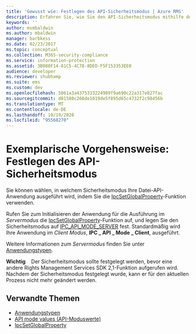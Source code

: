```yaml
---
title: 'Gewusst wie: Festlegen des API-Sicherheitsmodus | Azure RMS'
description: Erfahren Sie, wie Sie den API-Sicherheitsmodus mithilfe der ipcsetglobalproperty-Funktion festlegen, um auszuwählen, in welchem Sicherheitsmodus Ihre Datei-API-Anwendung ausgeführt wird.
keywords: ''
author: msmbaldwin
ms.author: mbaldwin
manager: barbkess
ms.date: 02/23/2017
ms.topic: conceptual
ms.collection: M365-security-compliance
ms.service: information-protection
ms.assetid: 3B088F14-81C5-4C78-8DED-F5F153353EE0
audience: developer
ms.reviewer: shubhamp
ms.suite: ems
ms.custom: dev
ms.openlocfilehash: 5061a3a4375333224989f9a690c22a317e827fac
ms.sourcegitcommit: d01580c266de1019de5f895d65c4732f2c98456b
ms.translationtype: MT
ms.contentlocale: de-DE
ms.lasthandoff: 10/19/2020
ms.locfileid: "95568270"
---
```

# <a name="how-to-set-the-api-security-mode"></a>Exemplarische Vorgehensweise: Festlegen des API-Sicherheitsmodus

Sie können wählen, in welchem Sicherheitsmodus Ihre Datei-API-Anwendung ausgeführt wird, indem Sie die [IpcSetGlobalProperty](/previous-versions/windows/desktop/msipc/ipcsetglobalproperty)-Funktion verwenden.

Rufen Sie zum Initialisieren der Anwendung für die Ausführung im *Servermodus* die [IpcSetGlobalProperty](/previous-versions/windows/desktop/msipc/ipcsetglobalproperty)-Funktion auf, und legen Sie den Sicherheitsmodus auf [IPC\_API\_MODE\_SERVER](/previous-versions/windows/desktop/msipc/api-mode-values) fest. Standardmäßig wird Ihre Anwendung im *Client Modus*, **IPC \_ API \_ Mode \_ Client**, ausgeführt.

Weitere Informationen zum *Servermodus* finden Sie unter [Anwendungstypen](application-types.md).

**Wichtig**    Der Sicherheitsmodus sollte festgelegt werden, bevor eine andere Rights Management Services SDK 2,1-Funktion aufgerufen wird. Nachdem der Sicherheitsmodus festgelegt wurde, kann er für den aktuellen Prozess nicht mehr geändert werden.

## <a name="related-topics"></a>Verwandte Themen

* [Anwendungstypen](application-types.md)
* [API mode values (API-Moduswerte)](/previous-versions/windows/desktop/msipc/api-mode-values)
* [IpcSetGlobalProperty](/previous-versions/windows/desktop/msipc/ipcsetglobalproperty)